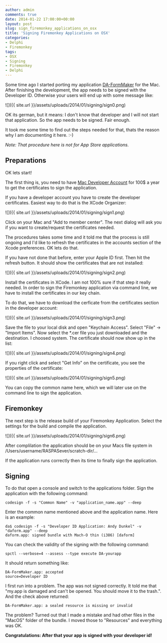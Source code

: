 ```yaml
---
author: admin
comments: true
date: 2014-01-22 17:00:00+00:00
layout: post
slug: sign_firemonkey_applications_on_osx
title: 'Signing Firemonkey Applications on OSX'
categories:
- Delphi
- Firemonkey
tags:
- OSX
- Signing
- Firemonkey
- Delphi
---
```


Some time ago I started porting my application [DA-FormMaker](http://da-software.de/daform_osx/index.html) for the Mac. After finishing the development, the app needs to be signed with the Developer ID. Otherwise your users will end up with some message like:

![]({{ site.url }}/assets/uploads/2014/01/signing/sign0.png)

OK its german, but it means: I don't know that developer and I will not start that application. So the app needs to be signed. Fair enough.

It took me some time to find out the steps needed for that, thats the reason why I am documenting it here. :-)

*Note: That procedure here is not for App Store applications.*

## Preparations ##

OK lets start!

The first thing is, you need to have [Mac Developer Account](https://developer.apple.com/) for 100$ a year to get the certificates to sign the application.

If you have a developer account you have to create the developer certificates. Easiest way to do that is the XCode Organizer:

![]({{ site.url }}/assets/uploads/2014/01/signing/sign1.png)

Click on your Mac and "Add to member center". The next dialog will ask you if you want to create/request the certificates needed.

The procedures takes some time and it told me that the process is still ongoing and I'd like to refresh the certificates in the accounts section of the Xcode preferences. OK lets do that.

If you have not done that before, enter your Apple ID first. Then hit the refresh button. It should show the certificates that are not installed:

![]({{ site.url }}/assets/uploads/2014/01/signing/sign2.png)

Install the certificates in XCode. I am not 100% sure if that step it really needed. In order to sign the Firemonkey application via command line, we have to install the certificates in our key chain. 

To do that, we have to download the cerficate from the certificates section in the developer account:

![]({{ site.url }}/assets/uploads/2014/01/signing/sign3.png)

Save the file to your local disk and open "Keychain Access". Select "File" -> "Import Items". Now select the *.cer file you just downloaded and the destination. I choosed system. The certificate should now show up in the list:

![]({{ site.url }}/assets/uploads/2014/01/signing/sign4.png)

If you right click and select "Get Info" on the certificate, you see the properties of the certificate:

![]({{ site.url }}/assets/uploads/2014/01/signing/sign5.png)

You can copy the common name here, which we will later use on the command line to sign the application.


## Firemonkey ##

The next step is the release build of your Firemonkey Application. Select the settings for the build and compile the application.

![]({{ site.url }}/assets/uploads/2014/01/signing/sign6.png)

After complilation the application should be on your Macs file system in /Users/username/RASPASever/scratch-dir/...

If the application runs correctly then its time to finally sign the application.

## Signing ##

To do that open a console and switch to the applications folder. Sign the application with the following command:

	codesign -f -s "Common Name" -v "application_name.app" --deep

Enter the common name mentioned above and the application name. Here is an example:

	da$ codesign -f -s "Developer ID Application: Andy Dunkel" -v "daform.app" --deep
	daform.app: signed bundle with Mach-O thin (i386) [daform]
	
You can check the validity of the signing with the following command:

	spctl --verbose=4 --assess --type execute DA-yourapp

It should return something like:

	DA-FormMaker.app: accepted
	source=Developer ID

I first run into a problem. The app was not signed correctly. It told me that "my.app is damaged and can't be opened. You should move it to the trash.". And the check above returned:

	DA-FormMaker.app: a sealed resource is missing or invalid

The problem? Turned out that I made a mistake and had other files in the "MacOS" folder of the bundle. I moved those to "Resources" and everything was OK.

**Congratulations: After that your app is signed with your developer id!**

